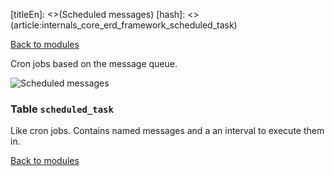 [titleEn]: <>(Scheduled messages)
[hash]: <>(article:internals_core_erd_framework_scheduled_task)

[Back to modules](./../10-modules.md)

Cron jobs based on the message queue.

![Scheduled messages](./dist/erd-shopware-core-framework-scheduledtask.png)


### Table `scheduled_task`

Like cron jobs. Contains named messages and a an interval to execute them in. 


[Back to modules](./../10-modules.md)
